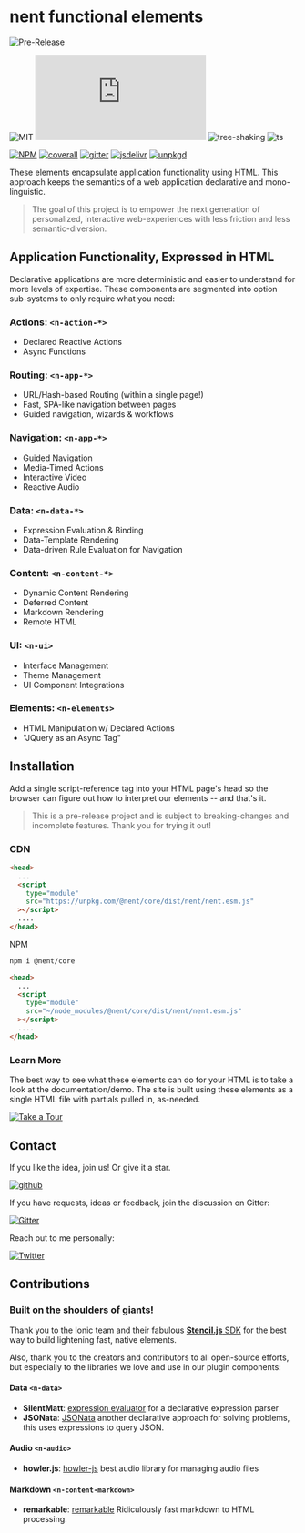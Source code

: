 # nent functional elements

![Pre-Release](https://via.placeholder.com/728x50/2d8dc9/FFFFFF?text=PREVIEW+RELEASE)

![MIT](https://badgen.net/github/license/nent/nent?icon=github)
![size](https://badgen.net/badgesize/normal/file-url/unpkg.com/@nent/core/dist/nent/nent.esm.js?icon=sourcegraph&color=blue)
![tree-shaking](https://badgen.net/badge/tree-shaking/enabled?icon=packagephobia)
![ts](https://badgen.net/badge/icon/typescript?icon=typescript&label)

[![NPM](https://badgen.net/npm/v/@nent/core?icon&color=blue)](https://www.npmjs.com/package/@nent/core)
[![coverall](https://badgen.net/coveralls/c/github/nent/nent?icon=codecov&color=blue)](https://coveralls.io/github/nent/nent)
[![gitter](https://badgen.net/badge/chat/on%20gitter?icon=gitter)](https://gitter.im/nent/nent)
[![jsdelivr](https://badgen.net/badge/jsdelivr/CDN?icon=jsdelivr&color=blue)](https://cdn.jsdelivr.net/npm/@nent/core/+esm)
[![unpkgd](https://badgen.net/badge/unpkg/CDN)](https://unpkg.com/browse/@nent/core)

These elements encapsulate application functionality using HTML. This approach keeps the semantics of a web application declarative and mono-linguistic.

> The goal of this project is to empower the next generation of personalized, interactive web-experiences with less friction and less semantic-diversion.

## Application Functionality, Expressed in HTML

Declarative applications are more deterministic and easier to understand for more levels of expertise. These components are segmented into option sub-systems to only require what you need:

### Actions: `<n-action-*>`

- Declared Reactive Actions
- Async Functions

### Routing: `<n-app-*>`

- URL/Hash-based Routing (within a single page!)
- Fast, SPA-like navigation between pages
- Guided navigation, wizards & workflows

### Navigation: `<n-app-*>`

- Guided Navigation
- Media-Timed Actions
- Interactive Video
- Reactive Audio

### Data: `<n-data-*>`

- Expression Evaluation & Binding
- Data-Template Rendering
- Data-driven Rule Evaluation for Navigation

### Content: `<n-content-*>`

- Dynamic Content Rendering
- Deferred Content
- Markdown Rendering
- Remote HTML

### UI: `<n-ui>`

- Interface Management
- Theme Management
- UI Component Integrations

### Elements: `<n-elements>`

- HTML Manipulation w/ Declared Actions
- "JQuery as an Async Tag"

## Installation

Add a single script-reference tag into your HTML page's head so the browser can figure out how to interpret our elements -- and that's it.

> This is a pre-release project and is subject to breaking-changes and incomplete features. Thank you for trying it out!

### CDN

```html
<head>
  ...
  <script
    type="module"
    src="https://unpkg.com/@nent/core/dist/nent/nent.esm.js"
  ></script>
  ....
</head>
```

NPM

```bash
npm i @nent/core
```

```html
<head>
  ...
  <script
    type="module"
    src="~/node_modules/@nent/core/dist/nent/nent.esm.js"
  ></script>
  ....
</head>
```

### Learn More

The best way to see what these elements can do for your HTML is to take a look at the documentation/demo. The site is built using these elements as a single HTML file with partials pulled in, as-needed.

[![Take a Tour](https://badgen.net/badge/@nent/core:%20demo?color=blue)](https://nent.dev)

## Contact

If you like the idea, join us! Or give it a star.

[![github](https://badgen.net/badge/github/★?icon=github&color=blue)](https://github.com/nent/nent)

If you have requests, ideas or feedback, join the discussion on Gitter:

[![Gitter](https://badgen.net/badge/chat/with%20me%20on%20gitter?icon=gitter)](https://gitter.im/nent/nent)

Reach out to me personally:

[![Twitter](https://badgen.net/badge/tweet/me?icon=twitter&color=blue)](https://twitter.com/logrythmik)

## Contributions

### Built on the shoulders of giants!

Thank you to the Ionic team and their fabulous [**Stencil.js** SDK](https://stenciljs.com) for the best way to build lightening fast, native elements.

Also, thank you to the creators and contributors to all open-source efforts, but especially to the libraries we love and use in our plugin components:

#### Data `<n-data>`

- **SilentMatt**: [expression evaluator](https://github.com/silentmatt/expr-eval) for a declarative expression parser
- **JSONata**: [JSONata](https://jsonata.org/) another declarative approach for solving problems, this uses expressions to query JSON.

#### Audio `<n-audio>`

- **howler.js**: [howler-js](https://github.com/goldfire/howler.js) best audio library for managing audio files

#### Markdown `<n-content-markdown>`

- **remarkable**: [remarkable](https://jonschlinkert.github.io/remarkable/demo/) Ridiculously fast markdown to HTML processing.
